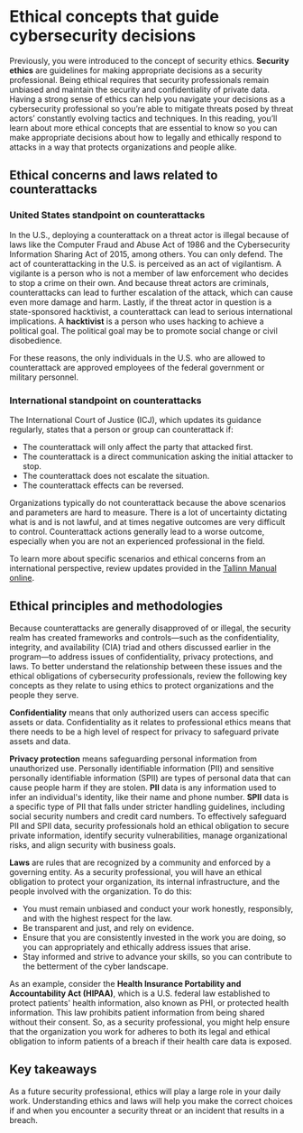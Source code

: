 # Ethical concepts that guide cybersecurity decisions
Previously, you were introduced to the concept of security ethics. **Security ethics** are guidelines for making appropriate decisions as a security professional. Being ethical requires that security professionals remain unbiased and maintain the security and confidentiality of private data. Having a strong sense of ethics can help you navigate your decisions as a cybersecurity professional so you’re able to mitigate threats posed by threat actors’ constantly evolving tactics and techniques. In this reading, you’ll learn about more ethical concepts that are essential to know so you can make appropriate decisions about how to legally and ethically respond to attacks in a way that protects organizations and people alike. 

## **Ethical concerns and laws related to counterattacks**
### **United States standpoint on counterattacks**
In the U.S., deploying a counterattack on a threat actor is illegal because of laws like the Computer Fraud and Abuse Act of 1986 and the Cybersecurity Information Sharing Act of 2015, among others. You can only defend. The act of counterattacking in the U.S. is perceived as an act of vigilantism. A vigilante is a person who is not a member of law enforcement who decides to stop a crime on their own. And because threat actors are criminals, counterattacks can lead to further escalation of the attack, which can cause even more damage and harm. Lastly, if the threat actor in question is a state-sponsored hacktivist, a counterattack can lead to serious international implications. A **hacktivist** is a person who uses hacking to achieve a political goal. The political goal may be to promote social change or civil disobedience. 

For these reasons, the only individuals in the U.S. who are allowed to counterattack are approved employees of the federal government or military personnel. 

### **International standpoint on counterattacks**
The International Court of Justice (ICJ), which updates its guidance regularly, states that a person or group can counterattack if:
- The counterattack will only affect the party that attacked first.
- The counterattack is a direct communication asking the initial attacker to stop.
- The counterattack does not escalate the situation.
- The counterattack effects can be reversed.

Organizations typically do not counterattack because the above scenarios and parameters are hard to measure. There is a lot of uncertainty dictating what is and is not lawful, and at times negative outcomes are very difficult to control. Counterattack actions generally lead to a worse outcome, especially when you are not an experienced professional in the field. 

To learn more about specific scenarios and ethical concerns from an international perspective, review updates provided in the [Tallinn Manual online](https://ccdcoe.org/research/tallinn-manual/).

## **Ethical principles and methodologies**
Because counterattacks are generally disapproved of or illegal, the security realm has created frameworks and controls—such as the confidentiality, integrity, and availability (CIA) triad and others discussed earlier in the program—to address issues of confidentiality, privacy protections, and laws. To better understand the relationship between these issues and the ethical obligations of cybersecurity professionals, review the following key concepts as they relate to using ethics to protect organizations and the people they serve. 

**Confidentiality** means that only authorized users can access specific assets or data. Confidentiality as it relates to professional ethics means that there needs to be a high level of respect for privacy to safeguard private assets and data.

**Privacy protection** means safeguarding personal information from unauthorized use. Personally identifiable information (PII) and sensitive personally identifiable information (SPII) are types of personal data that can cause people harm if they are stolen. **PII** data is any information used to infer an individual's identity, like their name and phone number. **SPII** data is a specific type of PII that falls under stricter handling guidelines, including social security numbers and credit card numbers. To effectively safeguard PII and SPII data, security professionals hold an ethical obligation to secure private information, identify security vulnerabilities, manage organizational risks, and align security with business goals. 

**Laws** are rules that are recognized by a community and enforced by a governing entity. As a security professional, you will have an ethical obligation to protect your organization, its internal infrastructure, and the people involved with the organization. To do this:
- You must remain unbiased and conduct your work honestly, responsibly, and with the highest respect for the law.
- Be transparent and just, and rely on evidence.
- Ensure that you are consistently invested in the work you are doing, so you can appropriately and ethically address issues that arise.
- Stay informed and strive to advance your skills, so you can contribute to the betterment of the cyber landscape. 

As an example, consider the **Health Insurance Portability and Accountability Act (HIPAA)**, which is a U.S. federal law established to protect patients' health information, also known as PHI, or protected health information. This law prohibits patient information from being shared without their consent. So, as a security professional, you might help ensure that the organization you work for adheres to both its legal and ethical obligation to inform patients of a breach if their health care data is exposed.

## **Key takeaways**
As a future security professional, ethics will play a large role in your daily work. Understanding ethics and laws will help you make the correct choices if and when you encounter a security threat or an incident that results in a breach.
